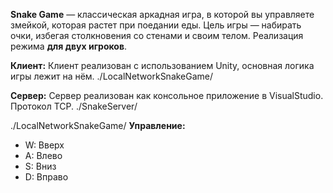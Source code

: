 **Snake Game** — классическая аркадная игра, в которой вы управляете змейкой, которая растет при поедании еды. Цель игры — набирать очки, избегая столкновения со стенами и своим телом. Реализация режима **для двух игроков**.

**Клиент:**
Клиент реализован с использованием Unity, основная логика игры лежит на нём.
./LocalNetworkSnakeGame/

**Сервер:**
Сервер реализован как консольное приложение в VisualStudio. Протокол TCP.
./SnakeServer/

./LocalNetworkSnakeGame/
**Управление:**
  - W: Вверх
  - A: Влево
  - S: Вниз
  - D: Вправо

